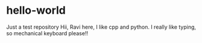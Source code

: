 # hello-world
Just a test repository
Hii,
Ravi here, I like cpp and python. I really like typing, so mechanical keyboard please!!
